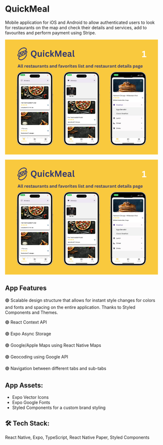 # QuickMeal

Mobile application for iOS and Android to allow authenticated users to look for restaurants on the map and check their details and services, add to favourites and perform payment using Stripe.

![](./screenshots/2.png)

![](./screenshots/2.png)

## App Features

🟣 Scalable design structure that allows for instant style changes for colors and fonts and spacing on the entire application. Thanks to Styled Components and Themes.

🟣 React Context API

🟣 Expo Async Storage

🟣 Google/Apple Maps using React Native Maps

🟣 Geocoding using Google API

🟣 Navigation between different tabs and sub-tabs

## App Assets:

- Expo Vector Icons
- Expo Google Fonts
- Styled Components for a custom brand styling

## 🛠️ Tech Stack:

React Native, Expo, TypeScript, React Native Paper, Styled Components

